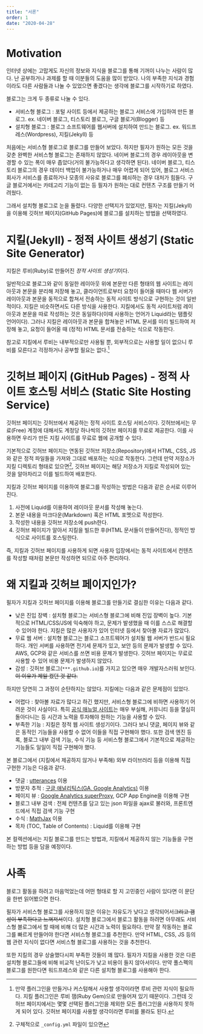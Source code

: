 ```yaml
---
title: "서론"
order: 1
date: "2020-04-28"
---
```


# Motivation

인터넷 상에는 고맙게도 자신의 정보와 지식을 블로그를 통해 기꺼이 나누는 사람이 많다. 난 공부하거나 과제를 할 때 이분들의 도움을 많이 받았다. 나의 부족한 지식과 경험이라도 다른 사람들과 나눌 수 있었으면 좋겠다는 생각에 블로그를 시작하기로 하였다.

블로그는 크게 두 종류로 나눌 수 있다.

- 서비스형 블로그 : 포털 사이트 등에서 제공하는 블로그 서비스에 가입하여 만든 블로그. ex. 네이버 블로그, 티스토리 블로그, 구글 블로거(Blogger) 등
- 설치형 블로그 : 블로그 소프트웨어를 웹서버에 설치하여 만드는 블로그. ex. 워드프레스(Wordpress), 지킬(Jekyll) 등

처음에는 서비스형 블로그로 블로그를 만들어 보았다. 하지만 필자가 원하는 모든 것을 갖춘 완벽한 서비스형 블로그는 존재하지 않았다. 네이버 블로그의 경우 레이아웃을 변경할 수 있는 폭이 매우 좁았다(거의 불가능하다고 생각하면 된다). 네이버 블로그, 티스토리 블로그의 경우 데이터 백업이 불가능하거나 매우 어렵게 되어 있어, 블로그 서비스 회사가 서비스를 종료하거나 모종의 사유로 블로그를 폐쇠하는 경우 대처가 힘들다. 구글 블로거에서는 카테고리 기능이 없는 등 필자가 원하는 대로 컨텐츠 구조를 만들기 어려웠다.

그래서 설치형 블로그로 눈을 돌렸다. 다양한 선택지가 있었지만, 필자는 지킬(Jekyll)을 이용해 깃허브 페이지(GitHub Pages)에 블로그를 설치하는 방법을 선택하였다.

# 지킬(Jekyll) - 정적 사이트 생성기 (Static Site Generator)

지킬은 루비(Ruby)로 만들어진 *정적 사이트 생성기*이다.

일반적으로 블로그와 같이 동일한 레이아웃 위에 본문만 다른 형태의 웹 사이트는 레이아웃과 본문을 분리해 저장해 놓고, 클라이언트로부터 요청이 들어올 때마다 웹 서버가 레이아웃과 본문을 동적으로 합쳐서 전송하는 동적 사이트 방식으로 구현하는 것이 일반적이다. 지킬은 비슷하면서도 다른 방식을 사용한다. 지킬에서도 동적 사이트처럼 레이아웃과 본문을 따로 작성하는 것은 동일하다(이때 사용하는 언어가 Liquid라는 탬플릿 언어이다). 그러나 지킬은 레이아웃과 본문을 합쳐놓은 HTML 문서를 미리 빌드하여 저장해 놓고, 요청이 들어올 때 (정적) HTML 문서를 전송하는 식으로 작동한다.

참고로 지킬에서 루비는 내부적으로만 사용될 뿐, 외부적으로는 사용할 일이 없으니 루비를 모른다고 걱정하거나 공부할 필요는 없다.[^1]

[^1]: 만약 플러그인을 만들거나 커스텀해서 사용할 생각이라면 루비 관련 지식이 필요하다. 지킬 플러그인은 루비 잼(Ruby Gem)으로 만들어져 있기 때문이다. 그런데 깃허브 페이지에서는 몇몇 선택된 플러그인을 제외한 모든 플러그인을 사용하지 못하게 되어 있다. 깃허브 페이지를 사용할 생각이라면 루비를 몰라도 된다.

# 깃허브 페이지 (GitHub Pages) - 정적 사이트 호스팅 서비스 (Static Site Hosting Service)

깃허브 페이지는 깃허브에서 제공하는 정적 사이트 호스팅 서비스이다. 깃허브에서는 무료(Free) 계정에 대해서도 계정당 하나씩의 깃허브 페이지를 무료로 제공한다. 이를 사용하면 우리가 만든 지킬 사이트를 무료로 웹에 공개할 수 있다.

기본적으로 깃허브 페이지는 연동된 깃허브 저장소(Repository)에서 HTML, CSS, JS와 같은 정적 파일들을 가져와 그대로 배포하는 식으로 작동한다. 그런데 만약 저장소가 지킬 디렉토리 형태로 있으면[^2], 깃허브 페이지는 해당 저장소가 지킬로 작성되어 있는 것을 알아차리고 이를 빌드하여 배포한다.

[^2]: 구체적으로 `_config.yml` 파일이 있으면

지킬과 깃허브 페이지를 이용하여 블로그를 작성하는 방법은 다음과 같은 순서로 이루어진다.

1. 사전에 Liquid를 이용하여 레이아웃 문서를 작성해 놓는다.
2. 본문 내용을 마크다운(Markdown) 혹은 HTML 포멧으로 작성한다.
3. 작성한 내용을 깃허브 저장소에 push한다.
4. 깃허브 페이지가 알아서 지킬을 빌드한 후(HTML 문서들이 만들어진다), 정적인 방식으로 사이트를 호스팅한다.

즉, 지킬과 깃허브 페이지를 사용하게 되면 사용자 입장에서는 동적 사이트에서 컨텐츠를 작성할 때처럼 본문만 작성하면 되므로 아주 편리하다.

# 왜 지킬과 깃허브 페이지인가?

필자가 지킬과 깃허브 페이지를 이용해 블로그를 만들기로 결심한 이유는 다음과 같다.

- 낮은 진입 장벽 : 설치형 블로그는 서비스형 블로그에 비해 진입 장벽이 높다. 기본적으로 HTML/CSS/JS에 익숙해야 하고, 문제가 발생했을 때 이를 스스로 해결할 수 있어야 한다. 지킬은 많은 사용자가 있어 인터넷 등에서 찾아볼 자료가 많았다.
- 무료 웹 서버 : 설치형 블로그는 블로그 소프트웨어가 설치될 웹 서버가 반드시 필요하다. 개인 서버를 사용하면 전기세 문제가 있고, 보안 등의 문제가 발생할 수 있다. AWS, GCP와 같은 서비스를 쓰면 비용 문제가 발생한다. 깃허브 페이지는 무료로 사용할 수 있어 비용 문제가 발생하지 않았다.
- 감성 : 깃허브 블로그(`***.github.io`)를 가지고 있으면 매우 개발자스러워 보인다. ~~이 이유가 제일 컸던 것 같다.~~

하지만 당연히 그 과정이 순탄하지는 않았다. 지킬에는 다음과 같은 문제점이 있었다.

- 어렵다 : 찾아볼 자료가 많다고 하긴 했지만, 서비스형 블로그에 비하면 사용하기 어려운 것이 사실이다. 특히 [공식 매뉴얼 사이트](https://jekyllrb.com/docs/)는 매우 부실해, 커뮤니티 등을 열심히 돌아다니는 등 시간과 노력을 투자해야 원하는 기능을 사용할 수 있다.
- 부족한 기능 : 지킬은 정적 웹 사이트 생성기이다. 그러다 보니 댓글, 페이지 뷰와 같은 동적인 기능들을 사용할 수 없어 이들을 직접 구현해야 했다. 또한 검색 엔진 등록, 블로그 내부 검색 기능, 수식 기능 등 서비스형 블로그에서 기본적으로 제공하는 기능들도 일일이 직접 구현해야 했다.

본 블로그에서 (지킬에서 제공하지 않거나 부족해) 외부 라이브러리 등을 이용해 직접 구현한 기능은 다음과 같다.

- 댓글 : [utterances](https://utteranc.es/) 이용
- 방문자 추적 : [구글 애널리틱스(GA, Google Analytics)](https://analytics.google.com/) 이용
- 페이지 뷰 : [Google Analytics superProxy](https://github.com/googleanalytics/google-analytics-super-proxy), GCP App Engine을 이용해 구현
- 블로그 내부 검색 : 전체 컨텐츠를 담고 있는 json 파일을 ajax로 불러와, 프론트엔드에서 직접 검색 기능 구현
- 수식 : [MathJax](https://www.mathjax.org/) 이용
- 목차 (TOC, Table of Contents) : Liquid를 이용해 구현

본 컬렉션에서는 지킬 블로그를 만드는 방법과, 지킬에서 제공하지 않는 기능들을 구현하는 방법 등을 담을 예정이다.

# 사족

블로그 활동을 하려고 마음먹었는데 어떤 형태로 할 지 고민중인 사람이 있다면 이 문단을 한번 읽어봤으면 한다.

필자가 서비스형 블로그를 사용하지 않은 이유는 자유도가 낮다고 생각되어서~~그리고 갬성이 부족하다고 느껴져서~~이다. 설치형 블로그에서 블로그 활동을 하려면 아무래도 서비스형 블로그에서 할 때에 비해 더 많은 시간과 노력이 필요하다. 만약 잘 작동하는 블로그를 빠르게 만들어야 한다면 서비스형 블로그를 추천한다. 만약 HTML, CSS, JS 등의 웹 관련 지식이 없다면 서비스형 블로그를 사용하는 것을 추천한다.

또한 지킬의 경우 상술했다시피 부족한 것들이 꽤 많다. 필자가 지킬을 사용한 것은 다른 설치형 블로그들에 비해 비교적 난이도가 낮고 비용이 들지 않아서이다. 만약 풀스펙의 블로그를 원한다면 워드프레스와 같은 다른 설치형 블로그를 사용해아 한다.